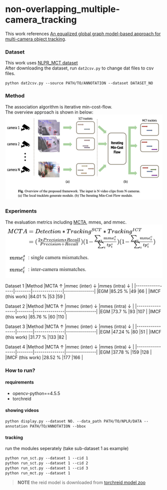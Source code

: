 # non-overlapping_multiple-camera_tracking

This work references [An equalized global graph model-based approach for multi-camera object tracking](https://arxiv.org/pdf/1502.03532.pdf).


### Dataset

This work uses [NLPR_MCT dataset](http://www.mct2014.com)  
After downloading the dataset, run `dat2csv.py` to change dat files to csv files.  

	python dat2csv.py --source PATH/TO/ANNOTATION --dataset DATASET_NO


### Method

The association algorithm is iterative min-cost-flow.  
The overview approach is shown in below:  
![overview approach](./approach.png)


### Experiments

The evaluation metrics including [MCTA](https://github.com/lockxuan/python-MCTA-Multiple-Camera-Tracking-Accuracy), mmes, and mmec.
![MCTA](./mcta.png)


Dataset 1
|Method           |MCTA ↑  |mmec (inter) ↓ |mmes (intra) ↓ |
|-----------------|--------|---------------|---------------|
|EGM              |85.25 % |49             |66             |
|IMCF (this work) |84.01 % |53             |59             |

Dataset 2
|Method           |MCTA ↑  |mmec (inter) ↓ |mmes (intra) ↓ |
|-----------------|--------|---------------|---------------|
|EGM              |73.7  % |93             |107            |
|IMCF (this work) |85.76 % |60             |110            |

Dataset 3
|Method           |MCTA ↑  |mmec (inter) ↓ |mmes (intra) ↓ |
|-----------------|--------|---------------|---------------|
|EGM              |47.24 % |80             |51             |
|IMCF (this work) |31.77 % |133            |82             |

Dataset 4
|Method           |MCTA ↑  |mmec (inter) ↓ |mmes (intra) ↓ |
|-----------------|--------|---------------|---------------|
|EGM              |37.78 % |159            |128            |
|IMCF (this work) |28.52 % |177            |166            |




### How to run?

#### requirements
- opencv-python==4.5.5
- torchreid

#### showing videos
	python display.py --dataset NO. --data_path PATH/TO/NPLR/DATA --annotation PATH/TO/ANNOTATION --bbox

#### tracking

run the modules seperately (take sub-dataset 1 as example)
	
	python run_sct.py --dataset 1 --cid 1
	python run_sct.py --dataset 1 --cid 2
	python run_sct.py --dataset 1 --cid 3
	python run_mct.py --dataset 1


> **NOTE**    the reid model is downloaded from [torchreid model zoo](https://kaiyangzhou.github.io/deep-person-reid/MODEL_ZOO.html)






